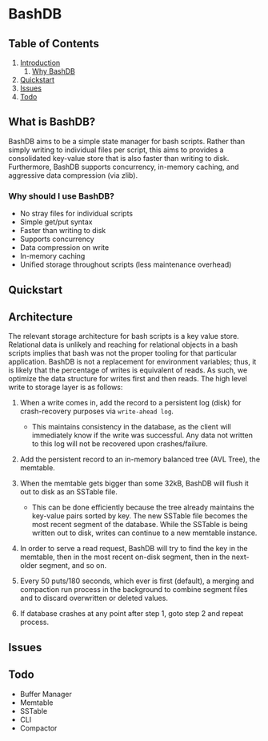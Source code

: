 # BashDB

## Table of Contents

1. [Introduction](#intro)
   1. [Why BashDB](#whyuse)
2. [Quickstart](#quickstart)
3. [Issues](#issues)
4. [Todo](#todo)

## What is BashDB? <a name="intro"></a>

BashDB aims to be a simple state manager for bash scripts. Rather than simply writing to individual files per script, this aims to provides a consolidated key-value store that is also faster than writing to disk. Furthermore, BashDB supports concurrency, in-memory caching, and aggressive data compression (via zlib).

### Why should I use BashDB? <a name="whyuse"></a>

- No stray files for individual scripts
- Simple get/put syntax
- Faster than writing to disk
- Supports concurrency
- Data compression on write
- In-memory caching
- Unified storage throughout scripts (less maintenance overhead)

## Quickstart <a name="quickstart"></a>

## Architecture

The relevant storage architecture for bash scripts is a key value store. Relational data is unlikely and reaching for relational objects in a bash scripts implies that bash was not the proper tooling for that particular application. BashDB is not a replacement for environment variables; thus, it is likely that the percentage of writes is equivalent of reads. As such, we optimize the data structure for writes first and then reads. The high level write to storage layer is as follows:

1. When a write comes in, add the record to a persistent log (disk) for crash-recovery purposes via `write-ahead log`.

   - This maintains consistency in the database, as the client will immediately know if the write was successful. Any data not written to this log will not be recovered upon crashes/failure.

2. Add the persistent record to an in-memory balanced tree (AVL Tree), the memtable.
3. When the memtable gets bigger than some 32kB, BashDB will flush it out to disk as an SSTable file.
   - This can be done efficiently because the tree already maintains the key-value pairs sorted by key. The new SSTable file becomes the most recent segment of the database. While the SSTable is being written out to disk, writes can continue to a new memtable instance.
4. In order to serve a read request, BashDB will try to find the key in the memtable, then in the most recent on-disk segment, then in the next-older segment, and so on.
5. Every 50 puts/180 seconds, which ever is first (default), a merging and compaction run process in the background to combine segment files and to discard overwritten or deleted values.
6. If database crashes at any point after step 1, goto step 2 and repeat process.

## Issues <a name="issues"></a>

## Todo <a name="todo"></a>

- Buffer Manager
- Memtable
- SSTable
- CLI
- Compactor
